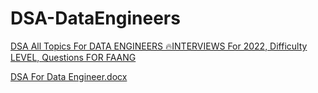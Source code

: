 # DSA-DataEngineers
[DSA All Topics For DATA ENGINEERS 🔥INTERVIEWS For 2022, Difficulty LEVEL, Questions FOR FAANG](https://www.youtube.com/watch?v=4Oc0Xk0DdI4)

[DSA For Data Engineer.docx](https://docs.google.com/document/d/1YZwKKeKwsWmfpuQVDg0H2TU7e7DlEn4h/edit)
